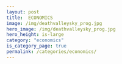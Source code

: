 ```yaml
---
layout: post
title:  ECONOMICS
image: /img/deathvalleysky_prog.jpg
hero_image: /img/deathvalleysky_prog.jpg
hero_height: is-large
category: "economics"
is_category_page: true
permalink: /categories/economics/
---
```


